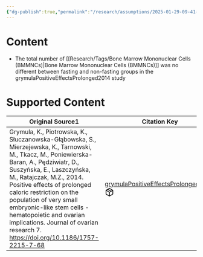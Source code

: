 ```yaml
---
{"dg-publish":true,"permalink":"/research/assumptions/2025-01-29-09-41-42/","updated":"2025-01-29T09:41:42-05:00"}
---
```


# Content
- The total number of [[Research/Tags/Bone Marrow Mononuclear Cells (BMMNCs)\|Bone Marrow Mononuclear Cells (BMMNCs)]] was no different between fasting and non-fasting groups in the grymulaPositiveEffectsProlonged2014 study
# Supported Content
<div><table class="dataview table-view-table"><thead class="table-view-thead"><tr class="table-view-tr-header"><th class="table-view-th"><span>Original Source</span><span class="dataview small-text">1</span></th><th class="table-view-th"><span>Citation Key</span></th></tr></thead><tbody class="table-view-tbody"><tr><td><span>Grymula, K., Piotrowska, K., Słuczanowska-Głąbowska, S., Mierzejewska, K., Tarnowski, M., Tkacz, M., Poniewierska-Baran, A., Pędziwiatr, D., Suszyńska, E., Laszczyńska, M., Ratajczak, M.Z., 2014. Positive effects of prolonged caloric restriction on the population of very small embryonic-like stem cells - hematopoietic and ovarian implications. Journal of ovarian research 7. <a rel="noopener nofollow" class="external-link" href="https://doi.org/10.1186/1757-2215-7-68" target="_blank">https://doi.org/10.1186/1757-2215-7-68</a></span></td><td><span><a data-tooltip-position="top" aria-label="Research/Evidence Sources/grymulaPositiveEffectsProlonged2014.md" data-href="Research/Evidence Sources/grymulaPositiveEffectsProlonged2014.md" href="Research/Evidence Sources/grymulaPositiveEffectsProlonged2014.md" class="internal-link" target="_blank" rel="noopener nofollow" fileclass-name="Research Links">grymulaPositiveEffectsProlonged2014</a><a class="metadata-menu fileclass-icon"><svg xmlns="http://www.w3.org/2000/svg" width="24" height="24" viewBox="0 0 24 24" fill="none" stroke="currentColor" stroke-width="2" stroke-linecap="round" stroke-linejoin="round" class="svg-icon lucide-package"><path d="m7.5 4.27 9 5.15"></path><path d="M21 8a2 2 0 0 0-1-1.73l-7-4a2 2 0 0 0-2 0l-7 4A2 2 0 0 0 3 8v8a2 2 0 0 0 1 1.73l7 4a2 2 0 0 0 2 0l7-4A2 2 0 0 0 21 16Z"></path><path d="m3.3 7 8.7 5 8.7-5"></path><path d="M12 22V12"></path></svg></a></span></td></tr></tbody></table></div>

